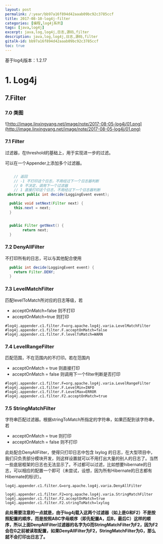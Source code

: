 ```yaml
---
layout: post
permalink: /:year/bb97a16f894d42aaab09bc92c3785ccf
title: 2017-08-10-log4j-filter
categories: [编程,log4j系列]
tags: [java,log4j]
excerpt: java,log,log4j,日志,源码,filter
description: java,log,log4j,日志,源码,filter
gitalk-id: bb97a16f894d42aaab09bc92c3785ccf
toc: true
---
```



基于log4j版本：1.2.17


# 1. Log4j #



## 7.Filter ##



### 7.0 类图 ###

![http://image.linxingyang.net/image/note/2017-08-05-log4j/01.png](http://image.linxingyang.net/image/note/2017-08-05-log4j/01.png)



### 7.1 Filter<abstract> ###



过滤器，在threshold的基础上，用于实现进一步的过滤。

可以在一个Appender上添加多个过滤器。

```java

    // 返回
    // -1 不打印这个日志，不用经过下一个日志器判断
    // 0 不决定，调用下一个过滤器
    // 1 直接打印这个日志，不用经过下一个日志器判断
 abstract public int decide(LoggingEvent event);

  public void setNext(Filter next) {
    this.next = next;
  }


  public Filter getNext() {
        return next;
  }
```


### 7.2 DenyAllFilter ###

不打印所有的日志，可以与其他配合使用
```java
  public int decide(LoggingEvent event) {
    return Filter.DENY;
  }
```


### 7.3 LevelMatchFilter ##

匹配levelToMatch所对应的日志等级，若
* acceptOnMatch=false 则不打印
* acceptOnMatch=true 则打印
```
#log4j.appender.c1.filter.F=org.apache.log4j.varia.LevelMatchFilter
#log4j.appender.c1.filter.F.acceptOnMatch=false
#log4j.appender.c1.filter.F.levelToMatch=WARN
```

### 7.4 LevelRangeFilter ###

匹配范围，不在范围内的不打印。若在范围内
* acceptOnMatch = true 则直接打印
* acceptOnMatch = false 则调用下一个filter判断是否打印

```
#log4j.appender.c1.filter.F=org.apache.log4j.varia.LevelRangeFilter
#log4j.appender.c1.filter.F.LevelMin=INFO
#log4j.appender.c1.filter.F.LevelMax=ERROR
#log4j.appender.c1.filter.F2.acceptOnMatch=true
```

### 7.5 StringMatchFilter ###

字符串匹配过滤器。根据stringToMatch所指定的字符串，如果匹配到该字符串，若
* acceptOnMatch = true 则打印
* acceptOnMatch = false 则不打印

此处配合DenyAllFilter，使得只打印日志中包含 lxylog 的日志，在大型项目中，我们只负责部分模块开发，则这样设置就可以不用打出大量的别人的日志了。当然一些底层框架的日志也无法显示了。不过都可以过滤，比如想要hibernate的日志，可以相应的配置一个即可（未尝试，设想，因为所有Hibernate的日志都有Hibernate的标识）。


```
log4j.appender.c1.filter.G=org.apache.log4j.varia.DenyAllFilter

log4j.appender.c1.filter.F2=org.apache.log4j.varia.StringMatchFilter
log4j.appender.c1.filter.F2.acceptOnMatch=true
log4j.appender.c1.filter.F2.stringToMatch=lxylog

```

**此处需要注意的一点就是，由于log4j载入这两个过滤器（如上是G和F2）不是按照配置的顺序，而是按照ABC字母顺序（即先配置A，后B，最后C）这样的顺序，所以上面DenyAllFilter过滤器的名字为G而StringMatchFilter为F2，因为F2会在G之前被读取配置，如果DenyAllFilter为F2，StringMatchFilter为G，那么就不会打印出日志了。**


